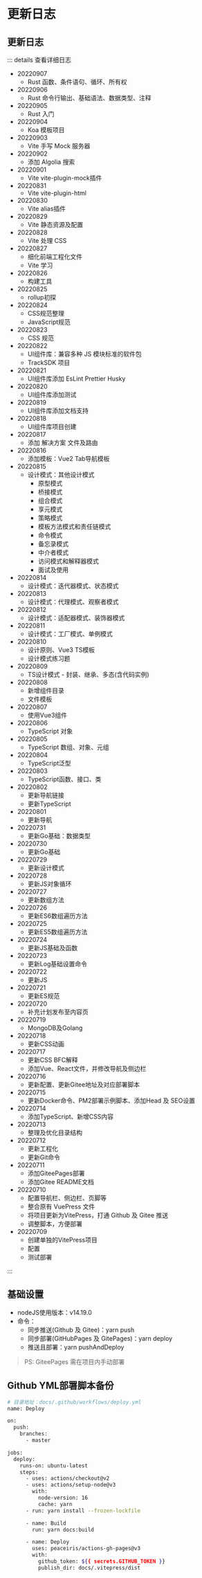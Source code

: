 # 更新日志

## 更新日志

::: details 查看详细日志

- 20220907
  - Rust 函数、条件语句、循环、所有权
- 20220906
  - Rust 命令行输出、基础语法、数据类型、注释
- 20220905
  - Rust 入门
- 20220904
  - Koa 模板项目
- 20220903
  - Vite 手写 Mock 服务器
- 20220902
  - 添加 Algolia 搜索
- 20220901
  - Vite vite-plugin-mock插件
- 20220831
  - Vite vite-plugin-html
- 20220830
  - Vite alias插件
- 20220829
  - Vite 静态资源及配置
- 20220828
  - Vite 处理 CSS
- 20220827
  - 细化前端工程化文件
  - Vite 学习
- 20220826
  - 构建工具
- 20220825
  - rollup初探
- 20220824
  - CSS规范整理 
  - JavaScript规范
- 20220823
  - CSS 规范
- 20220822
  - UI组件库：兼容多种 JS 模块标准的软件包
  - TrackSDK 项目
- 20220821
  - UI组件库添加 EsLint Prettier Husky
- 20220820
  - UI组件库添加测试
- 20220819
  - UI组件库添加文档支持
- 20220818
  - UI组件库项目创建
- 20220817
  - 添加 解决方案 文件及路由
- 20220816
  - 添加模板：Vue2 Tab导航模板
- 20220815
  - 设计模式：其他设计模式
    - 原型模式
    - 桥接模式
    - 组合模式
    - 享元模式
    - 策略模式
    - 模板方法模式和责任链模式
    - 命令模式
    - 备忘录模式
    - 中介者模式
    - 访问模式和解释器模式
    - 面试及使用
- 20220814
  - 设计模式：迭代器模式、状态模式
- 20220813
  - 设计模式：代理模式、观察者模式
- 20220812
  - 设计模式：适配器模式、装饰器模式
- 20220811
  - 设计模式：工厂模式、单例模式
- 20220810
  - 设计原则、Vue3 TS模板
  - 设计模式练习题
- 20220809
  - TS设计模式 - 封装、继承、多态(含代码实例)
- 20220808
  - 新增组件目录
  - 文件模板
- 20220807
  - 使用Vue3组件
- 20220806
  - TypeScript 对象
- 20220805
  - TypeScript 数组、对象、元组
- 20220804
  - TypeScript泛型
- 20220803
  - TypeScript函数、接口、类
- 20220802
  - 更新导航链接
  - 更新TypeScript
- 20220801
  - 更新导航
- 20220731
  - 更新Go基础：数据类型
- 20220730
  - 更新Go基础
- 20220729
  - 更新设计模式
- 20220728
  - 更新JS对象循环
- 20220727
  - 更新数组方法
- 20220726
  - 更新ES6数组遍历方法
- 20220725
  - 更新ES5数组遍历方法
- 20220724
  - 更新JS基础及函数
- 20220723
  - 更新Log基础设置命令
- 20220722
  - 更新JS
- 20220721
  - 更新ES规范
- 20220720
  - 补充计划发布至内容页
- 20220719
  - MongoDB及Golang
- 20220718
  - 更新CSS动画
- 20220717
  - 更新CSS BFC解释
  - 添加Vue、React文件，并修改导航及侧边栏
- 20220716
  - 更新配置、更新Gitee地址及对应部署脚本
- 20220715
  - 更新Docker命令、PM2部署示例脚本、添加Head 及 SEO设置
- 20220714
  - 添加TypeScript、新增CSS内容
- 20220713
  - 整理及优化目录结构
- 20220712
  - 更新工程化
  - 更新Git命令
- 20220711
  - 添加GiteePages部署
  - 添加Gitee README文档
- 20220710
  - 配置导航栏、侧边栏、页脚等
  - 整合原有 VuePress 文件
  - 将项目更新为VitePress，打通 Github 及 Gitee 推送
  - 调整脚本，方便部署
- 20220709
  - 创建单独的VitePress项目
  - 配置
  - 测试部署

:::

## 基础设置
- nodeJS使用版本：v14.19.0
- 命令：
  - 同步推送(Github 及 Gitee)：yarn push
  - 同步部署(GitHubPages 及 GitePages)：yarn deploy
  - 推送且部署：yarn pushAndDeploy
> PS: GiteePages 需在项目内手动部署

## Github YML部署脚本备份
```bash
# 目录地址：docs/.github/workflows/deploy.yml
name: Deploy

on:
  push:
    branches:
      - master

jobs:
  deploy:
    runs-on: ubuntu-latest
    steps:
      - uses: actions/checkout@v2
      - uses: actions/setup-node@v3
        with:
          node-version: 16
          cache: yarn
      - run: yarn install --frozen-lockfile

      - name: Build
        run: yarn docs:build

      - name: Deploy
        uses: peaceiris/actions-gh-pages@v3
        with:
          github_token: ${{ secrets.GITHUB_TOKEN }}
          publish_dir: docs/.vitepress/dist

```
